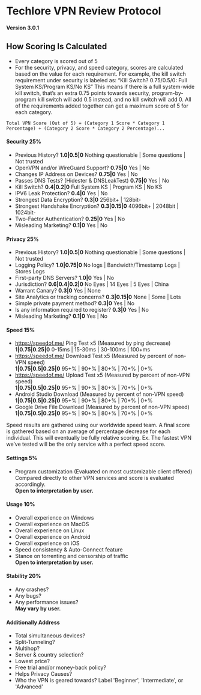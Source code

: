 # Techlore VPN Review Protocol
**Version 3.0.1**

## How Scoring Is Calculated
- Every category is scored out of 5
- For the security, privacy, and speed category, scores are calculated based on the value for each requirement. For example, the kill switch requirement under security is labeled as: “Kill Switch? 0.75/0.5/0: Full System KS/Program KS/No KS” This means if there is a full system-wide kill switch, that’s an extra 0.75 points towards security, program-by-program kill switch will add 0.5 instead, and no kill switch will add 0. All of the requirements added together can get a maximum score of 5 for each category. 

```
Total VPN Score (Out of 5) = (Category 1 Score * Category 1 Percentage) + (Category 2 Score * Category 2 Percentage)...
```

#### Security 25% 
- Previous History? **1.0|0.5|0**  Nothing questionable | Some questions | Not trusted
- OpenVPN and/or WireGuard Support?  **0.75|0**  Yes | No
- Changes IP Address on Devices?  **0.75|0**  Yes | No
- Passes DNS Tests? (Hidester & DNSLeakTest) **0.75|0**  Yes | No
- Kill Switch? **0.4|0.2|0**  Full System KS | Program KS | No KS
- IPV6 Leak Protection? **0.4|0**  Yes | No
- Strongest Data Encryption? **0.3|0**  256bit+ | 128bit-
- Strongest Handshake Encryption? **0.3|0.15|0**  4096bit+ | 2048bit | 1024bit-
- Two-Factor Authentication? **0.25|0**  Yes | No
- Misleading Marketing? **0.1|0**  Yes | No

#### Privacy 25%
- Previous History? **1.0|0.5|0**  Nothing questionable | Some questions | Not trusted
- Logging Policy? **1.0|0.75|0**  No logs | Bandwidth/Timestamp Logs | Stores Logs
- First-party DNS Servers? **1.0|0**  Yes | No
- Jurisdiction? **0.6|0.4|0.2|0**  No Eyes | 14 Eyes | 5 Eyes | China
- Warrant Canary?  **0.3|0**  Yes | None
- Site Analytics or tracking concerns? **0.3|0.15|0**  None | Some | Lots
- Simple private payment method? **0.3|0**  Yes | No 
- Is any information required to register? **0.3|0**  Yes | No
- Misleading Marketing? **0.1|0**  Yes | No

#### Speed 15% 
- https://speedof.me/ Ping Test x5 (Measured by ping decrease)  
**1|0.75|0.25|0**     0-15ms | 15-30ms | 30-100ms | 100+ms
- https://speedof.me/ Download Test x5 (Measured by percent of non-VPN speed)  
**1|0.75|0.5|0.25|0**     95+% | 90+% | 80+% | 70+% | 0+%
- https://speedof.me/ Upload Test x5 (Measured by percent of non-VPN speed)  
**1|0.75|0.5|0.25|0**     95+% | 90+% | 80+% | 70+% | 0+%
- Android Studio Download (Measured by percent of non-VPN speed)  
**1|0.75|0.5|0.25|0**     95+% | 90+% | 80+% | 70+% | 0+%
- Google Drive File Download (Measured by percent of non-VPN speed)  
**1|0.75|0.5|0.25|0**   95+% | 90+% | 80+% | 70+% | 0+%

Speed results are gathered using our worldwide speed team. A final score is gathered based on an average of percentage decrease for each individual. This will eventually be fully relative scoring. Ex. The fastest VPN we’ve tested will be the only service with a perfect speed score.

#### Settings 5%
- Program customization (Evaluated on most customizable client offered) Compared directly to other VPN services and score is evaluated accordingly.  
**Open to interpretation by user.**  

#### Usage 10%
- Overall experience on Windows
- Overall experience on MacOS
- Overall experience on Linux 
- Overall experience on Android
- Overall experience on iOS
- Speed consistency & Auto-Connect feature
- Stance on torrenting and censorship of traffic  
**Open to interpretation by user.**

#### Stability 20%
- Any crashes? 
- Any bugs? 
- Any performance issues?  
**May vary by user.**

#### Additionally Address
- Total simultaneous devices?
- Split-Tunneling?
- Multihop?
- Server & country selection?
- Lowest price?
- Free trial and/or money-back policy?
- Helps Privacy Causes?
- Who the VPN is geared towards? Label 'Beginner', 'Intermediate', or 'Advanced'
